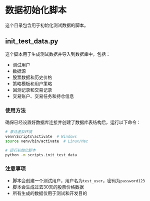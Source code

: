 # 数据初始化脚本

这个目录包含用于初始化测试数据的脚本。

## init_test_data.py

这个脚本用于生成测试数据并导入到数据库中，包括：

- 测试用户
- 数据源
- 股票数据和历史价格
- 策略模板和用户策略
- 回测记录和交易记录
- 交易账户、交易任务和持仓信息

### 使用方法

确保已经设置好数据库连接并创建了数据库表结构后，运行以下命令：

```bash
# 激活虚拟环境
venv\Scripts\activate  # Windows
source venv/bin/activate  # Linux/Mac

# 运行初始化脚本
python -m scripts.init_test_data
```

### 注意事项

- 脚本会创建一个测试用户，用户名为`test_user`，密码为`password123`
- 脚本会生成过去30天的股票价格数据
- 所有生成的数据仅用于测试和开发目的